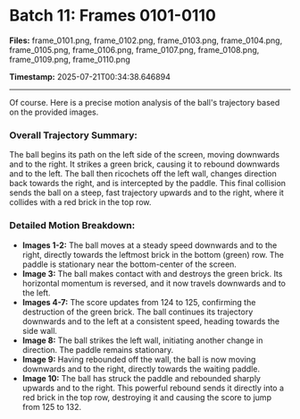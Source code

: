 # Batch 11: Frames 0101-0110

**Files:** frame_0101.png, frame_0102.png, frame_0103.png, frame_0104.png, frame_0105.png, frame_0106.png, frame_0107.png, frame_0108.png, frame_0109.png, frame_0110.png

**Timestamp:** 2025-07-21T00:34:38.646894

---

Of course. Here is a precise motion analysis of the ball's trajectory based on the provided images.

### Overall Trajectory Summary:
The ball begins its path on the left side of the screen, moving downwards and to the right. It strikes a green brick, causing it to rebound downwards and to the left. The ball then ricochets off the left wall, changes direction back towards the right, and is intercepted by the paddle. This final collision sends the ball on a steep, fast trajectory upwards and to the right, where it collides with a red brick in the top row.

### Detailed Motion Breakdown:
*   **Images 1-2:** The ball moves at a steady speed downwards and to the right, directly towards the leftmost brick in the bottom (green) row. The paddle is stationary near the bottom-center of the screen.
*   **Image 3:** The ball makes contact with and destroys the green brick. Its horizontal momentum is reversed, and it now travels downwards and to the left.
*   **Images 4-7:** The score updates from 124 to 125, confirming the destruction of the green brick. The ball continues its trajectory downwards and to the left at a consistent speed, heading towards the side wall.
*   **Image 8:** The ball strikes the left wall, initiating another change in direction. The paddle remains stationary.
*   **Image 9:** Having rebounded off the wall, the ball is now moving downwards and to the right, directly towards the waiting paddle.
*   **Image 10:** The ball has struck the paddle and rebounded sharply upwards and to the right. This powerful rebound sends it directly into a red brick in the top row, destroying it and causing the score to jump from 125 to 132.
